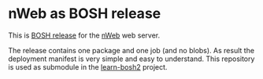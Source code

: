 # nWeb as BOSH release

This is [BOSH release](https://bosh.io/docs/release.html) for the [nWeb](https://www.ibm.com/developerworks/systems/library/es-nweb/index.html) web server.

The release contains one package and one job (and no blobs). As result the deployment manifest is very simple and easy to understand. This repository is used as submodule in the [learn-bosh2](https://github.com/ivandavidov/learn-bosh2) project.
